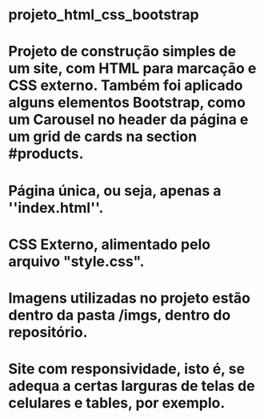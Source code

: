 # projeto_html_css_bootstrap

# Projeto de construção simples de um site, com HTML para marcação e CSS externo. Também foi aplicado alguns elementos Bootstrap, como um Carousel no header da página e um grid de cards na section #products.

# Página única, ou seja, apenas a ''index.html''.
# CSS Externo, alimentado pelo arquivo "style.css".
# Imagens utilizadas no projeto estão dentro da pasta /imgs, dentro do repositório.

# Site com responsividade, isto é, se adequa a certas larguras de telas de celulares e tables, por exemplo.
